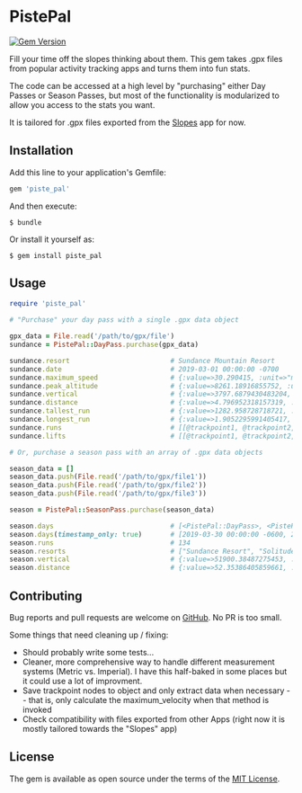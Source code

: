# PistePal

[![Gem Version](https://badge.fury.io/rb/piste_pal.svg)](https://badge.fury.io/rb/piste_pal)

Fill your time off the slopes thinking about them. This gem takes .gpx files from popular activity tracking apps and turns them into fun stats.

The code can be accessed at a high level by "purchasing" either Day Passes or Season Passes, but most of the functionality is modularized to allow you access to the stats you want.

It is tailored for .gpx files exported from the [Slopes](https://getslopes.com/) app for now.


## Installation

Add this line to your application's Gemfile:

```ruby
gem 'piste_pal'
```

And then execute:

    $ bundle

Or install it yourself as:

    $ gem install piste_pal

## Usage

```ruby
require 'piste_pal'

# "Purchase" your day pass with a single .gpx data object

gpx_data = File.read('/path/to/gpx/file')
sundance = PistePal::DayPass.purchase(gpx_data)

sundance.resort                         # Sundance Mountain Resort
sundance.date                           # 2019-03-01 00:00:00 -0700
sundance.maximum_speed                  # {:value=>30.290415, :unit=>"mph"}
sundance.peak_altitude                  # {:value=>8261.18916855752, :unit=>"feet"}
sundance.vertical                       # {:value=>3797.6879430483204, :unit=>"feet"}
sundance.distance                       # {:value=>4.796952318157319, :unit=>"miles"}
sundance.tallest_run                    # {:value=>1282.958728718721, :unit=>"feet"}
sundance.longest_run                    # {:value=>1.9052295991405417, :unit=>"miles"}
sundance.runs                           # [[@trackpoint1, @trackpoint2, ...], [@trackpoint1, @trackpoint2, ...]]
sundance.lifts                          # [[@trackpoint1, @trackpoint2, ...], [@trackpoint1, @trackpoint2, ...]]

# Or, purchase a season pass with an array of .gpx data objects

season_data = []
season_data.push(File.read('/path/to/gpx/file1'))
season_data.push(File.read('/path/to/gpx/file2'))
season_data.push(File.read('/path/to/gpx/file3'))

season = PistePal::SeasonPass.purchase(season_data)

season.days                             # [<PistePal::DayPass>, <PistePal::DayPass>, ...]
season.days(timestamp_only: true)       # [2019-03-30 00:00:00 -0600, 2019-03-01 00:00:00 -0700, ...]
season.runs                             # 134
season.resorts                          # ["Sundance Resort", "Solitude Mountain Resort", "Park City Mountain Resort"]
season.vertical                         # {:value=>51900.38487275453, :unit=>"feet"}
season.distance                         # {:value=>52.35386405859661, :unit=>"miles"}
```

## Contributing

Bug reports and pull requests are welcome on [GitHub](https://github.com/joshmenden/piste_pal). No PR is too small.

Some things that need cleaning up / fixing:

* Should probably write some tests...
* Cleaner, more comprehensive way to handle different measurement systems (Metric vs. Imperial). I have this half-baked in some places but it could use a lot of improvment.
* Save trackpoint nodes to object and only extract data when necessary -- that is, only calculate the maximum_velocity when that method is invoked
* Check compatibility with files exported from other Apps (right now it is mostly tailored towards the "Slopes" app)

## License

The gem is available as open source under the terms of the [MIT License](https://opensource.org/licenses/MIT).
